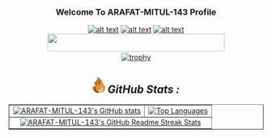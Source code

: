 <h3 align="center">
Welcome To ARAFAT-MITUL-143 Profile  
</h3>
<center>
<a href="https://m.me/j/AbZD4vy-yJu5RUw9/" target="_blank"><img src="https://icones.pro/wp-content/uploads/2021/05/icone-messager-rouge.png" alt="alt text" width="81" height="81"></a> 
<a href="https://m.me/j/AbZD4vy-yJu5RUw9/"><img src="https://github.com/ARAFAT-MITUL-143/ARAFAT-MITUL-143/blob/main/pngwing.com.png" alt="alt text" width="81" height="81"></a>
<a href="https://www.facebook.com/groups/667550965333336/?ref=share" target="_blank"><img src="https://github.com/MAHADI-143/MAHADI-143/blob/main/Image/facebook.png" alt="alt text" width="81" height="81"></a>
<a href="https://visitorbadge.io/status?path=https%3A%2F%2Fgithub.com%2FARAFAT & MITUL-YOUR-PAPA%2Fgithub-ARAFAT-MITUL-143"><img src="https://api.visitorbadge.io/api/visitors?path=https%3A%2F%2Fgithub.com%2FMITUL & ARAFAT-YOUR-PAPA%2Fgithub-ARAFAT-MITUL-Q43&label=ARAFAT-MITUL-143'S%20GITHUB%20VISITOR&labelColor=%23697689&countColor=%23dce775&labelStyle=upper" width="350" height="35"></a>
<center>
<a href="https://github.com/ARAFAT-MITUL-143"><img title="trophy" src="https://github-profile-trophy.vercel.app/?username=ARAFAT-MITUL-143&theme=monokai"></a>

<h2> <img width="25" src="https://github.com/DalpatRathore/dalpatrathore/blob/main/assets/icons/icon-stats.png" /><i> GitHub Stats :</i></h2>

<table border="1">
  <tr>
    <td valign="top"><a href="https://github.com/ARAFAT-MITUL-143/github-readme-stats"> <img src="https://github-readme-stats.vercel.app/api?username=ARAFAT-MITUL-143&count_private=true&show_icons=true&icon_color=FFA500&title_color=f4791f&bg_color=0,03071e,0F2027,03071e&text_color=abcdef&border_radius=10" alt ="ARAFAT-MITUL-143's GitHub stats"/></td> </a>
    <td valign="top"> <a href="https://github.com/ARAFAT-MITUL-143/github-readme-stats"> <img src="https://github-readme-stats.vercel.app/api/top-langs/?username=ARAFAT-MITUL-143&layout=compact&langs_count=10" alt ="Top Languages"/></td>
    </a>
  </tr>
   <tr>
    <td colspan="2" align="center"> <a href="https://git.io/streak-stats"> <img src="http://github-readme-streak-stats.herokuapp.com?user=ARAFAT-MITUL-143&hide_border=true&background=f6f8fa&stroke=001427&ring=e36414&fire=e36414&currStreakNum=03045e&sideNums=03045e&currStreakLabel=03045e&sideLabels=240046&dates=fb5607&date_format=j%20M%5B%20Y%5D" alt ="ARAFAT-MITUL-143's GitHub Readme Streak Stats"/> </a>  </td> 
